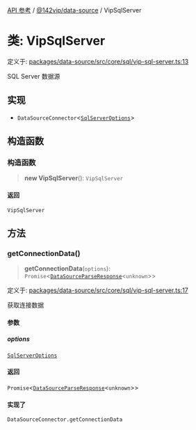 [API 参考](../wiki/Home) / [@142vip/data-source](../wiki/@142vip.data-source) / VipSqlServer

# 类: VipSqlServer

定义于: [packages/data-source/src/core/sql/vip-sql-server.ts:13](https://github.com/142vip/core-x/blob/25cf658819688f02293d600e7003b5877a2f9489/packages/data-source/src/core/sql/vip-sql-server.ts#L13)

SQL Server 数据源

## 实现

- `DataSourceConnector`\<[`SqlServerOptions`](../wiki/@142vip.data-source.%E6%8E%A5%E5%8F%A3.SqlServerOptions)\>

## 构造函数

### 构造函数

> **new VipSqlServer**(): `VipSqlServer`

#### 返回

`VipSqlServer`

## 方法

### getConnectionData()

> **getConnectionData**(`options`): `Promise`\<[`DataSourceParseResponse`](../wiki/@142vip.data-source.%E6%8E%A5%E5%8F%A3.DataSourceParseResponse)\<`unknown`\>\>

定义于: [packages/data-source/src/core/sql/vip-sql-server.ts:17](https://github.com/142vip/core-x/blob/25cf658819688f02293d600e7003b5877a2f9489/packages/data-source/src/core/sql/vip-sql-server.ts#L17)

获取连接数据

#### 参数

##### options

[`SqlServerOptions`](../wiki/@142vip.data-source.%E6%8E%A5%E5%8F%A3.SqlServerOptions)

#### 返回

`Promise`\<[`DataSourceParseResponse`](../wiki/@142vip.data-source.%E6%8E%A5%E5%8F%A3.DataSourceParseResponse)\<`unknown`\>\>

#### 实现了

`DataSourceConnector.getConnectionData`
